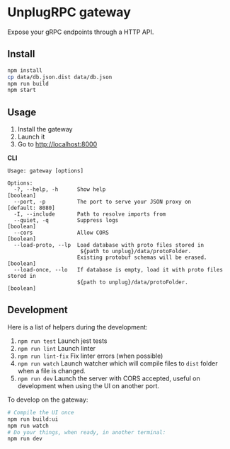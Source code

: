 # UnplugRPC gateway

Expose your gRPC endpoints through a HTTP API.

## Install

```bash
npm install
cp data/db.json.dist data/db.json
npm run build
npm start
```

## Usage

1.  Install the gateway
2.  Launch it
3.  Go to [http://localhost:8000](http://localhost:8000)

**CLI**

```
Usage: gateway [options]

Options:
  -?, --help, -h      Show help                                          [boolean]
  --port, -p          The port to serve your JSON proxy on         [default: 8080]
  -I, --include       Path to resolve imports from
  --quiet, -q         Suppress logs                                      [boolean]
  --cors              Allow CORS                                         [boolean]
  --load-proto, --lp  Load database with proto files stored in
                       ${path to unplug}/data/protoFolder.
                      Existing protobuf schemas will be erased.          [boolean]
  --load-once, --lo   If database is empty, load it with proto files stored in
                      ${path to unplug}/data/protoFolder.                [boolean]
```

## Development

Here is a list of helpers during the development:

1.  `npm run test` Launch jest tests
2.  `npm run lint` Launch linter
3.  `npm run lint-fix` Fix linter errors (when possible)
4.  `npm run watch` Launch watcher which will compile files to `dist` folder when a file is changed.
5.  `npm run dev` Launch the server with CORS accepted, useful on development when using the UI on another port.

To develop on the gateway:

```bash
# Compile the UI once
npm run build:ui
npm run watch
# Do your things, when ready, in another terminal:
npm run dev
```
